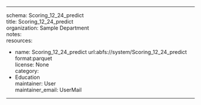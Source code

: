 


---  
schema: Scoring_12_24_predict  
title: Scoring_12_24_predict  
organization: Sample Department  
notes:   
resources:  
- name: Scoring_12_24_predict 
 url:abfs://system/Scoring_12_24_predict 
 format:parquet  
license: None  
category:
 - Education  
maintainer: User  
maintainer_email: UserMail  
---